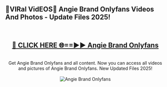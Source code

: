 <h2>🔴VIRal VidEOS🔴 Angie Brand Onlyfans Videos And Photos - Update Files 2025!</h2>
<br>
<div align="center">
<h2><a href="https://virallinks.top/odZfE0" rel="nofollow">🔴 CLICK HERE 🌐==►► Angie Brand Onlyfans</a></h2>
<br>
Get Angie Brand Onlyfans and all content. Now you can access all videos and pictures of Angie Brand Onlyfans. New Updated Files 2025!
<br>
<br>
<a href="https://virallinks.top/odZfE0" rel="nofollow" data-target="animated-image.originalLink"><img src="https://i.imgur.com/dJHk4Zq.gif)" alt="Angie Brand Onlyfans" style="max-width: 100%; display: inline-block;" data-target="animated-image.originalImage"></a>
</div>
<br>
